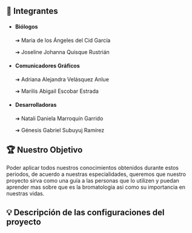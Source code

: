## 👤 Integrantes

- #### Biólogos

	➔ Maria de los Ángeles del Cid García

	➔ Joseline Johanna Quisque Rustrián 

- ####  Comunicadores Gráficos

	➔ Adriana Alejandra Velásquez Anlue

	➔ Marilis Abigail Escobar Estrada


- #### Desarrolladoras

	➔ Natali Daniela Marroquín Garrido

	➔ Génesis Gabriel Subuyuj Ramírez



## 🏆  Nuestro Objetivo


Poder aplicar todos nuestros conocimientos obtenidos durante estos periodos, de acuerdo a nuestras especialidades, queremos que nuestro proyecto sirva como una guía a las personas que lo utilizen y puedan aprender mas sobre que es la bromatologia asi como su importancia en nuestras vidas.

## 💡 Descripción de las configuraciones del proyecto



